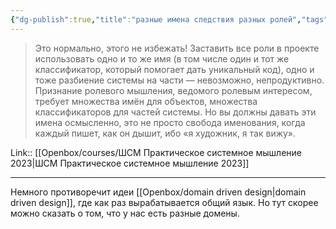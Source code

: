 ```yaml
---
{"dg-publish":true,"title":"разные имена следствия разных ролей","tags":["quotes"],"date":"2023-04-05T09:32:28+04:00","modified_at":"2023-06-25T09:22:14+03:00","dg-path":"/quotes/202304050932.md","permalink":"/quotes/202304050932/","dgPassFrontmatter":true}
---
```



> Это нормально, этого не избежать! Заставить все роли в проекте использовать одно и то же имя (в том числе один и тот же классификатор, который помогает дать уникальный код), одно и тоже разбиение системы на части — невозможно, непродуктивно. Признание ролевого мышления, ведомого ролевым интересом, требует множества имён для объектов, множества классификаторов для частей системы. Но вы должны давать эти имена осмысленно, это не просто свобода именования, когда каждый пишет, как он дышит, ибо «я художник, я так вижу».

Link:: [[Openbox/courses/ШСМ Практическое системное мышление 2023|ШСМ Практическое системное мышление 2023]]

---

Немного противоречит идеи [[Openbox/domain driven design|domain driven design]], где как раз вырабатывается общий язык. Но тут скорее можно сказать о том, что у нас есть разные домены.
